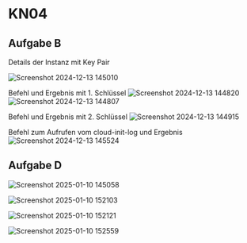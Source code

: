 # KN04

## Aufgabe B

Details der Instanz mit Key Pair

![Screenshot 2024-12-13 145010](https://github.com/user-attachments/assets/a8e2508a-ea88-4088-97ae-54528f7c6d4f)

Befehl und Ergebnis mit 1. Schlüssel
![Screenshot 2024-12-13 144820](https://github.com/user-attachments/assets/4392a4f7-cc5f-4e34-b655-f33637c8dc73)
![Screenshot 2024-12-13 144807](https://github.com/user-attachments/assets/2f57efe9-12e8-4acd-ba62-b92f6cfb1cdc)

Befehl und Ergebnis mit 2. Schlüssel
![Screenshot 2024-12-13 144915](https://github.com/user-attachments/assets/6af09936-f5ce-4daa-b35b-ae06c96ce89b)

Befehl zum Aufrufen vom cloud-init-log und Ergebnis
![Screenshot 2024-12-13 145524](https://github.com/user-attachments/assets/bb086e9c-5510-4028-b514-34f440189e1c)

## Aufgabe D

![Screenshot 2025-01-10 145058](https://github.com/user-attachments/assets/823e27da-f904-4598-9671-4bf83e5adafc)

![Screenshot 2025-01-10 152103](https://github.com/user-attachments/assets/1585fc88-58cc-4ed3-b2b8-0274e13d4862)

![Screenshot 2025-01-10 152121](https://github.com/user-attachments/assets/287776fa-38c1-4fc4-bed2-d5852d08d2f8)

![Screenshot 2025-01-10 152559](https://github.com/user-attachments/assets/87167eb2-c645-44af-be4f-d3ac0911e073)
